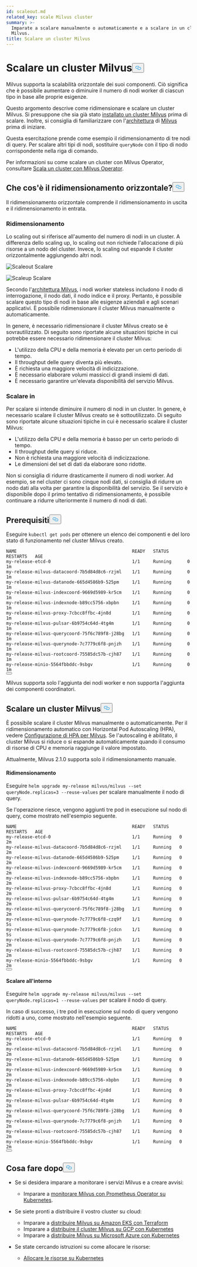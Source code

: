 ```yaml
---
id: scaleout.md
related_key: scale Milvus cluster
summary: >-
  Imparate a scalare manualmente o automaticamente e a scalare in un cluster
  Milvus.
title: Scalare un cluster Milvus
---
```

<h1 id="Scale-a-Milvus-Cluster" class="common-anchor-header">Scalare un cluster Milvus<button data-href="#Scale-a-Milvus-Cluster" class="anchor-icon" translate="no">
      <svg translate="no"
        aria-hidden="true"
        focusable="false"
        height="20"
        version="1.1"
        viewBox="0 0 16 16"
        width="16"
      >
        <path
          fill="#0092E4"
          fill-rule="evenodd"
          d="M4 9h1v1H4c-1.5 0-3-1.69-3-3.5S2.55 3 4 3h4c1.45 0 3 1.69 3 3.5 0 1.41-.91 2.72-2 3.25V8.59c.58-.45 1-1.27 1-2.09C10 5.22 8.98 4 8 4H4c-.98 0-2 1.22-2 2.5S3 9 4 9zm9-3h-1v1h1c1 0 2 1.22 2 2.5S13.98 12 13 12H9c-.98 0-2-1.22-2-2.5 0-.83.42-1.64 1-2.09V6.25c-1.09.53-2 1.84-2 3.25C6 11.31 7.55 13 9 13h4c1.45 0 3-1.69 3-3.5S14.5 6 13 6z"
        ></path>
      </svg>
    </button></h1><p>Milvus supporta la scalabilità orizzontale dei suoi componenti. Ciò significa che è possibile aumentare o diminuire il numero di nodi worker di ciascun tipo in base alle proprie esigenze.</p>
<p>Questo argomento descrive come ridimensionare e scalare un cluster Milvus. Si presuppone che sia già stato <a href="/docs/it/install_cluster-helm.md">installato un cluster Milvus</a> prima di scalare. Inoltre, si consiglia di familiarizzare con l'<a href="/docs/it/architecture_overview.md">architettura</a> di <a href="/docs/it/architecture_overview.md">Milvus</a> prima di iniziare.</p>
<p>Questa esercitazione prende come esempio il ridimensionamento di tre nodi di query. Per scalare altri tipi di nodi, sostituire <code translate="no">queryNode</code> con il tipo di nodo corrispondente nella riga di comando.</p>
<div class="alert note">
<p>Per informazioni su come scalare un cluster con Milvus Operator, consultare <a href="https://github.com/zilliztech/milvus-operator/blob/main/docs/administration/scale-a-milvus-cluster.md">Scala un cluster con Milvus Operator</a>.</p>
</div>
<h2 id="What-is-horizontal-scaling" class="common-anchor-header">Che cos'è il ridimensionamento orizzontale?<button data-href="#What-is-horizontal-scaling" class="anchor-icon" translate="no">
      <svg translate="no"
        aria-hidden="true"
        focusable="false"
        height="20"
        version="1.1"
        viewBox="0 0 16 16"
        width="16"
      >
        <path
          fill="#0092E4"
          fill-rule="evenodd"
          d="M4 9h1v1H4c-1.5 0-3-1.69-3-3.5S2.55 3 4 3h4c1.45 0 3 1.69 3 3.5 0 1.41-.91 2.72-2 3.25V8.59c.58-.45 1-1.27 1-2.09C10 5.22 8.98 4 8 4H4c-.98 0-2 1.22-2 2.5S3 9 4 9zm9-3h-1v1h1c1 0 2 1.22 2 2.5S13.98 12 13 12H9c-.98 0-2-1.22-2-2.5 0-.83.42-1.64 1-2.09V6.25c-1.09.53-2 1.84-2 3.25C6 11.31 7.55 13 9 13h4c1.45 0 3-1.69 3-3.5S14.5 6 13 6z"
        ></path>
      </svg>
    </button></h2><p>Il ridimensionamento orizzontale comprende il ridimensionamento in uscita e il ridimensionamento in entrata.</p>
<h3 id="Scaling-out" class="common-anchor-header">Ridimensionamento</h3><p>Lo scaling out si riferisce all'aumento del numero di nodi in un cluster. A differenza dello scaling up, lo scaling out non richiede l'allocazione di più risorse a un nodo del cluster. Invece, lo scaling out espande il cluster orizzontalmente aggiungendo altri nodi.</p>
<p>
  
   <span class="img-wrapper"> <img translate="no" src="/docs/v2.5.x/assets/scale_out.jpg" alt="Scaleout" class="doc-image" id="scaleout" />
   </span> <span class="img-wrapper"> <span>Scalare</span> </span></p>
<p>
  
   <span class="img-wrapper"> <img translate="no" src="/docs/v2.5.x/assets/scale_up.jpg" alt="Scaleup" class="doc-image" id="scaleup" />
   </span> <span class="img-wrapper"> <span>Scalare</span> </span></p>
<p>Secondo l'<a href="/docs/it/architecture_overview.md">architettura Milvus</a>, i nodi worker stateless includono il nodo di interrogazione, il nodo dati, il nodo indice e il proxy. Pertanto, è possibile scalare questo tipo di nodi in base alle esigenze aziendali e agli scenari applicativi. È possibile ridimensionare il cluster Milvus manualmente o automaticamente.</p>
<p>In genere, è necessario ridimensionare il cluster Milvus creato se è sovrautilizzato. Di seguito sono riportate alcune situazioni tipiche in cui potrebbe essere necessario ridimensionare il cluster Milvus:</p>
<ul>
<li>L'utilizzo della CPU e della memoria è elevato per un certo periodo di tempo.</li>
<li>Il throughput delle query diventa più elevato.</li>
<li>È richiesta una maggiore velocità di indicizzazione.</li>
<li>È necessario elaborare volumi massicci di grandi insiemi di dati.</li>
<li>È necessario garantire un'elevata disponibilità del servizio Milvus.</li>
</ul>
<h3 id="Scaling-in" class="common-anchor-header">Scalare in</h3><p>Per scalare si intende diminuire il numero di nodi in un cluster. In genere, è necessario scalare il cluster Milvus creato se è sottoutilizzato. Di seguito sono riportate alcune situazioni tipiche in cui è necessario scalare il cluster Milvus:</p>
<ul>
<li>L'utilizzo della CPU e della memoria è basso per un certo periodo di tempo.</li>
<li>Il throughput delle query si riduce.</li>
<li>Non è richiesta una maggiore velocità di indicizzazione.</li>
<li>Le dimensioni del set di dati da elaborare sono ridotte.</li>
</ul>
<div class="alert note">
Non si consiglia di ridurre drasticamente il numero di nodi worker. Ad esempio, se nel cluster ci sono cinque nodi dati, si consiglia di ridurre un nodo dati alla volta per garantire la disponibilità del servizio. Se il servizio è disponibile dopo il primo tentativo di ridimensionamento, è possibile continuare a ridurre ulteriormente il numero di nodi di dati.</div>
<h2 id="Prerequisites" class="common-anchor-header">Prerequisiti<button data-href="#Prerequisites" class="anchor-icon" translate="no">
      <svg translate="no"
        aria-hidden="true"
        focusable="false"
        height="20"
        version="1.1"
        viewBox="0 0 16 16"
        width="16"
      >
        <path
          fill="#0092E4"
          fill-rule="evenodd"
          d="M4 9h1v1H4c-1.5 0-3-1.69-3-3.5S2.55 3 4 3h4c1.45 0 3 1.69 3 3.5 0 1.41-.91 2.72-2 3.25V8.59c.58-.45 1-1.27 1-2.09C10 5.22 8.98 4 8 4H4c-.98 0-2 1.22-2 2.5S3 9 4 9zm9-3h-1v1h1c1 0 2 1.22 2 2.5S13.98 12 13 12H9c-.98 0-2-1.22-2-2.5 0-.83.42-1.64 1-2.09V6.25c-1.09.53-2 1.84-2 3.25C6 11.31 7.55 13 9 13h4c1.45 0 3-1.69 3-3.5S14.5 6 13 6z"
        ></path>
      </svg>
    </button></h2><p>Eseguire <code translate="no">kubectl get pods</code> per ottenere un elenco dei componenti e del loro stato di funzionamento nel cluster Milvus creato.</p>
<pre><code translate="no">NAME                                            READY   STATUS       RESTARTS   AGE
my-release-etcd-0                               1/1     Running      0          1m
my-release-milvus-datacoord-7b5d84d8c6-rzjml    1/1     Running      0          1m
my-release-milvus-datanode-665d4586b9-525pm     1/1     Running      0          1m
my-release-milvus-indexcoord-9669d5989-kr5cm    1/1     Running      0          1m
my-release-milvus-indexnode-b89cc5756-xbpbn     1/1     Running      0          1m
my-release-milvus-proxy-7cbcc8ffbc-4jn8d        1/1     Running      0          1m
my-release-milvus-pulsar-6b9754c64d-4tg4m       1/1     Running      0          1m
my-release-milvus-querycoord-75f6c789f8-j28bg   1/1     Running      0          1m
my-release-milvus-querynode-7c7779c6f8-pnjzh    1/1     Running      0          1m
my-release-milvus-rootcoord-75585dc57b-cjh87    1/1     Running      0          1m
my-release-minio-5564fbbddc-9sbgv               1/1     Running      0          1m 
<button class="copy-code-btn"></button></code></pre>
<div class="alert note">
Milvus supporta solo l'aggiunta dei nodi worker e non supporta l'aggiunta dei componenti coordinatori.</div>
<h2 id="Scale-a-Milvus-cluster" class="common-anchor-header">Scalare un cluster Milvus<button data-href="#Scale-a-Milvus-cluster" class="anchor-icon" translate="no">
      <svg translate="no"
        aria-hidden="true"
        focusable="false"
        height="20"
        version="1.1"
        viewBox="0 0 16 16"
        width="16"
      >
        <path
          fill="#0092E4"
          fill-rule="evenodd"
          d="M4 9h1v1H4c-1.5 0-3-1.69-3-3.5S2.55 3 4 3h4c1.45 0 3 1.69 3 3.5 0 1.41-.91 2.72-2 3.25V8.59c.58-.45 1-1.27 1-2.09C10 5.22 8.98 4 8 4H4c-.98 0-2 1.22-2 2.5S3 9 4 9zm9-3h-1v1h1c1 0 2 1.22 2 2.5S13.98 12 13 12H9c-.98 0-2-1.22-2-2.5 0-.83.42-1.64 1-2.09V6.25c-1.09.53-2 1.84-2 3.25C6 11.31 7.55 13 9 13h4c1.45 0 3-1.69 3-3.5S14.5 6 13 6z"
        ></path>
      </svg>
    </button></h2><p>È possibile scalare il cluster Milvus manualmente o automaticamente. Per il ridimensionamento automatico con Horizontal Pod Autoscaling (HPA), vedere <a href="/docs/it/hpa.md">Configurazione di HPA per Milvus</a>. Se l'autoscaling è abilitato, il cluster Milvus si riduce o si espande automaticamente quando il consumo di risorse di CPU e memoria raggiunge il valore impostato.</p>
<p>Attualmente, Milvus 2.1.0 supporta solo il ridimensionamento manuale.</p>
<h4 id="Scaling-out" class="common-anchor-header">Ridimensionamento</h4><p>Eseguire <code translate="no">helm upgrade my-release milvus/milvus --set queryNode.replicas=3 --reuse-values</code> per scalare manualmente il nodo di query.</p>
<p>Se l'operazione riesce, vengono aggiunti tre pod in esecuzione sul nodo di query, come mostrato nell'esempio seguente.</p>
<pre><code translate="no">NAME                                            READY   STATUS    RESTARTS   AGE
my-release-etcd-0                               1/1     Running   0          2m
my-release-milvus-datacoord-7b5d84d8c6-rzjml    1/1     Running   0          2m
my-release-milvus-datanode-665d4586b9-525pm     1/1     Running   0          2m
my-release-milvus-indexcoord-9669d5989-kr5cm    1/1     Running   0          2m
my-release-milvus-indexnode-b89cc5756-xbpbn     1/1     Running   0          2m
my-release-milvus-proxy-7cbcc8ffbc-4jn8d        1/1     Running   0          2m
my-release-milvus-pulsar-6b9754c64d-4tg4m       1/1     Running   0          2m
my-release-milvus-querycoord-75f6c789f8-j28bg   1/1     Running   0          2m
my-release-milvus-querynode-7c7779c6f8-czq9f    1/1     Running   0          5s
my-release-milvus-querynode-7c7779c6f8-jcdcn    1/1     Running   0          5s
my-release-milvus-querynode-7c7779c6f8-pnjzh    1/1     Running   0          2m
my-release-milvus-rootcoord-75585dc57b-cjh87    1/1     Running   0          2m
my-release-minio-5564fbbddc-9sbgv               1/1     Running   0          2m
<button class="copy-code-btn"></button></code></pre>
<h4 id="Scaling-in" class="common-anchor-header">Scalare all'interno</h4><p>Eseguire <code translate="no">helm upgrade my-release milvus/milvus --set queryNode.replicas=1 --reuse-values</code> per scalare il nodo di query.</p>
<p>In caso di successo, i tre pod in esecuzione sul nodo di query vengono ridotti a uno, come mostrato nell'esempio seguente.</p>
<pre><code translate="no">NAME                                            READY   STATUS    RESTARTS   AGE
my-release-etcd-0                               1/1     Running   0          2m
my-release-milvus-datacoord-7b5d84d8c6-rzjml    1/1     Running   0          2m
my-release-milvus-datanode-665d4586b9-525pm     1/1     Running   0          2m
my-release-milvus-indexcoord-9669d5989-kr5cm    1/1     Running   0          2m
my-release-milvus-indexnode-b89cc5756-xbpbn     1/1     Running   0          2m
my-release-milvus-proxy-7cbcc8ffbc-4jn8d        1/1     Running   0          2m
my-release-milvus-pulsar-6b9754c64d-4tg4m       1/1     Running   0          2m
my-release-milvus-querycoord-75f6c789f8-j28bg   1/1     Running   0          2m
my-release-milvus-querynode-7c7779c6f8-pnjzh    1/1     Running   0          2m
my-release-milvus-rootcoord-75585dc57b-cjh87    1/1     Running   0          2m
my-release-minio-5564fbbddc-9sbgv               1/1     Running   0          2m
<button class="copy-code-btn"></button></code></pre>
<h2 id="Whats-next" class="common-anchor-header">Cosa fare dopo<button data-href="#Whats-next" class="anchor-icon" translate="no">
      <svg translate="no"
        aria-hidden="true"
        focusable="false"
        height="20"
        version="1.1"
        viewBox="0 0 16 16"
        width="16"
      >
        <path
          fill="#0092E4"
          fill-rule="evenodd"
          d="M4 9h1v1H4c-1.5 0-3-1.69-3-3.5S2.55 3 4 3h4c1.45 0 3 1.69 3 3.5 0 1.41-.91 2.72-2 3.25V8.59c.58-.45 1-1.27 1-2.09C10 5.22 8.98 4 8 4H4c-.98 0-2 1.22-2 2.5S3 9 4 9zm9-3h-1v1h1c1 0 2 1.22 2 2.5S13.98 12 13 12H9c-.98 0-2-1.22-2-2.5 0-.83.42-1.64 1-2.09V6.25c-1.09.53-2 1.84-2 3.25C6 11.31 7.55 13 9 13h4c1.45 0 3-1.69 3-3.5S14.5 6 13 6z"
        ></path>
      </svg>
    </button></h2><ul>
<li><p>Se si desidera imparare a monitorare i servizi Milvus e a creare avvisi:</p>
<ul>
<li>Imparare a <a href="/docs/it/monitor.md">monitorare Milvus con Prometheus Operator su Kubernetes</a>.</li>
</ul></li>
<li><p>Se siete pronti a distribuire il vostro cluster su cloud:</p>
<ul>
<li>Imparare a <a href="/docs/it/eks.md">distribuire Milvus su Amazon EKS con Terraform</a></li>
<li>Imparare a <a href="/docs/it/gcp.md">distribuire il cluster Milvus su GCP con Kubernetes</a></li>
<li>Imparare a <a href="/docs/it/azure.md">distribuire Milvus su Microsoft Azure con Kubernetes</a></li>
</ul></li>
<li><p>Se state cercando istruzioni su come allocare le risorse:</p>
<ul>
<li><a href="/docs/it/allocate.md#standalone">Allocare le risorse su Kubernetes</a></li>
</ul></li>
</ul>
